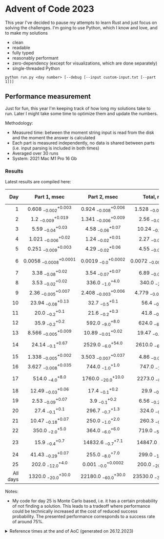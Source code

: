 # Advent of Code 2023

This year I've decided to pause my attempts to learn Rust and just focus on solving the challenges.
I'm going to use Python, which I know and love, and to make my solutions
- clean
- readable
- fully typed
- reasonably performant
- zero-dependency (except for visualizations, which are done separately)
- single-threaded Python

```shell
python run.py <day number> [--debug [--input custom-input.txt [--part 1]]]
```

## Performance measurement

Just for fun, this year I'm keeping track of how long my solutions take to run. Later I might take some time to
optimize them and update the numbers.

Methodology:
- Measured time: between the moment string input is read from the disk and the moment the answer is calculated
- Each part is measured independently, no data is shared between parts (i.e. input parsing is included in both times)
- Averaged over 30 runs
- System: 2021 Mac M1 Pro 16 Gb 

### Results

Latest results are compiled here:

<!-- generated table start -->
**Day** | **Part 1**, msec | **Part 2**, msec | **Total**, msec | **Relative score**
---: | :---: | :---: | :---: | ---
1 | $0.608~^{+0.003}_{-0.002}$ | $0.924~^{+0.006}_{-0.008}$ | $1.528~^{+0.005}_{-0.006}$ | 🚀🚀🚀🚀
2 | $1.2~^{+0.019}_{-0.009}$ | $1.341~^{+0.009}_{-0.006}$ | $2.56~^{+0.02}_{-0.01}$ | 🚀🚀🚀
3 | $5.59~^{+0.03}_{-0.04}$ | $4.58~^{+0.07}_{-0.06}$ | $10.24~^{+0.04}_{-0.07}$ | 🚀🚀
4 | $1.021~^{+0.02}_{-0.006}$ | $1.24~^{+0.01}_{-0.02}$ | $2.27~^{+0.06}_{-0.03}$ | 🚀🚀🚀
5 | $0.251~^{+0.003}_{-0.009}$ | $4.29~^{+0.06}_{-0.02}$ | $4.55~^{+0.02}_{-0.02}$ | 🚀🚀🚀
6 | $0.0058~^{+0.0001}_{-0.0008}$ | $0.0019~^{+0.0002}_{-0.0}$ | $0.0072~^{+0.0006}_{-0.0002}$ | 🚀🚀🚀🚀🚀🚀🚀🚀🚀🚀
7 | $3.38~^{+0.02}_{-0.08}$ | $3.54~^{+0.07}_{-0.07}$ | $6.89~^{+0.11}_{-0.06}$ | 🚀🚀
8 | $3.53~^{+0.02}_{-0.02}$ | $336.0~^{+4.0}_{-1.0}$ | $340.0~^{+5.0}_{-2.0}$ | 🐢🐢🐢
9 | $2.36~^{+0.007}_{-0.005}$ | $2.408~^{+0.006}_{-0.003}$ | $4.779~^{+0.012}_{-0.006}$ | 🚀🚀🚀
10 | $23.94~^{+0.13}_{-0.08}$ | $32.7~^{+0.1}_{-0.5}$ | $56.4~^{+0.3}_{-0.5}$ | 🛹
11 | $20.0~^{+0.1}_{-0.2}$ | $21.6~^{+0.3}_{-0.2}$ | $41.8~^{+0.2}_{-0.4}$ | 🛹
12 | $35.9~^{+0.2}_{-0.2}$ | $592.0~^{+8.0}_{-9.0}$ | $624.0~^{+12.0}_{-6.0}$ | 🐢🐢🐢🐢🐢
13 | $8.566~^{+0.009}_{-0.005}$ | $10.89~^{+0.02}_{-0.01}$ | $19.47~^{+0.03}_{-0.01}$ | 🚀
14 | $24.14~^{+0.67}_{-0.1}$ | $2529.0~^{+54.0}_{-6.0}$ | $2610.0~^{+30.0}_{-60.0}$ | 🐢🐢🐢🐢🐢🐢🐢
15 | $1.338~^{+0.002}_{-0.005}$ | $3.503~^{+0.037}_{-0.007}$ | $4.86~^{+0.04}_{-0.02}$ | 🚀🚀🚀
16 | $3.627~^{+0.035}_{-0.008}$ | $744.0~^{+1.0}_{-1.0}$ | $747.0~^{+2.0}_{-1.0}$ | 🐢🐢🐢🐢🐢
17 | $514.0~^{+8.0}_{-4.0}$ | $1760.0~^{+10.0}_{-20.0}$ | $2273.0~^{+35.0}_{-8.0}$ | 🐢🐢🐢🐢🐢🐢🐢
18 | $12.49~^{+0.06}_{-0.03}$ | $17.4~^{+0.2}_{-0.1}$ | $29.9~^{+0.2}_{-0.1}$ | 🛹
19 | $2.53~^{+0.07}_{-0.09}$ | $3.9~^{+0.2}_{-0.1}$ | $6.56~^{+0.07}_{-0.27}$ | 🚀🚀
20 | $27.4~^{+0.1}_{-0.1}$ | $296.7~^{+1.3}_{-0.7}$ | $324.0~^{+1.3}_{-0.8}$ | 🐢🐢🐢
21 | $10.47~^{+0.07}_{-0.18}$ | $250.0~^{+2.0}_{-1.0}$ | $260.3~^{+3.9}_{-0.6}$ | 🐢🐢🐢
22 | $350.0~^{+5.0}_{-2.0}$ | $364.0~^{+6.0}_{-6.0}$ | $719.0~^{+14.0}_{-5.0}$ | 🐢🐢🐢🐢🐢
23 | $15.9~^{+0.7}_{-0.4}$ | $14832.6~^{+7.1}_{-0.7}$ | $14847.0~^{+7.8}_{-0.6}$ | 🐢🐢🐢🐢🐢🐢🐢🐢🐢🐢
24 | $41.43~^{+0.07}_{-0.29}$ | $255.0~^{+7.0}_{-8.0}$ | $299.0~^{+3.0}_{-10.0}$ | 🐢🐢🐢
25 | $202.0~^{+4.0}_{-12.0}$ | $0.001~^{+0.0002}_{-0.0}$ | $200.0~^{+10.0}_{-20.0}$ | 🐢🐢🐢
All days | $1320.0~^{+30.0}_{-20.0}$ | $22180.0~^{+30.0}_{-60.0}$ | $23530.0~^{+110.0}_{-30.0}$ | 
<!-- generated table end -->

Notes:
- My code for day 25 is Monte Carlo based, i.e. it has a certain probability of not finding a solution. This leads to a tradeoff where performance could be technically increased at the cost of reduced success probability. The presented performance corresponds to a success rate of around 75%.

<details>
<summary>
Reference times at the and of AoC (generated on 26.12.2023)
</summary>

<!-- reference table start -->
**Day** | **Part 1**, msec | **Part 2**, msec | **Total**, msec | **Relative score**
---: | :---: | :---: | :---: | ---
1 | $0.806~^{+0.004}_{-0.002}$ | $1.109~^{+0.006}_{-0.003}$ | $1.648~^{+0.009}_{-0.002}$ | 🚀🚀🚀🚀
2 | $1.453~^{+0.053}_{-0.004}$ | $2.0~^{+0.01}_{-0.01}$ | $3.71~^{+0.08}_{-0.01}$ | 🚀🚀🚀
3 | $5.41~^{+0.2}_{-0.03}$ | $4.462~^{+0.063}_{-0.009}$ | $10.0~^{+0.1}_{-0.2}$ | 🚀🚀
4 | $1.028~^{+0.009}_{-0.005}$ | $1.24~^{+0.016}_{-0.006}$ | $2.26~^{+0.01}_{-0.02}$ | 🚀🚀🚀🚀
5 | $0.2497~^{+0.0028}_{-0.0002}$ | $4.265~^{+0.019}_{-0.009}$ | $4.494~^{+0.018}_{-0.005}$ | 🚀🚀🚀
6 | $0.006~^{+0.0}_{-0.0007}$ | $0.0021~^{+0.0002}_{-0.0}$ | $0.008~^{+0.0002}_{-0.0006}$ | 🚀🚀🚀🚀🚀🚀🚀🚀🚀🚀
7 | $3.3~^{+0.05}_{-0.02}$ | $3.69~^{+0.08}_{-0.04}$ | $7.16~^{+0.09}_{-0.07}$ | 🚀🚀
8 | $3.559~^{+0.019}_{-0.005}$ | $334.6~^{+2.1}_{-0.7}$ | $337.3~^{+1.5}_{-0.8}$ | 🐢🐢🐢
9 | $2.43~^{+0.03}_{-0.02}$ | $2.47~^{+0.03}_{-0.03}$ | $4.91~^{+0.02}_{-0.04}$ | 🚀🚀🚀
10 | $24.2~^{+0.2}_{-0.2}$ | $31.4~^{+0.3}_{-0.2}$ | $55.4~^{+0.6}_{-0.5}$ | 🛹
11 | $20.25~^{+0.08}_{-0.11}$ | $22.0~^{+0.2}_{-0.2}$ | $42.5~^{+0.2}_{-0.3}$ | 🛹
12 | $37.5~^{+0.7}_{-1.0}$ | $620.0~^{+10.0}_{-20.0}$ | $664.0~^{+14.0}_{-10.0}$ | 🐢🐢🐢🐢
13 | $8.692~^{+0.035}_{-0.01}$ | $11.0~^{+0.03}_{-0.04}$ | $19.7~^{+0.13}_{-0.03}$ | 🚀
14 | $29.6~^{+0.6}_{-0.1}$ | $3710.0~^{+20.0}_{-70.0}$ | $3750.0~^{+20.0}_{-100.0}$ | 🐢🐢🐢🐢🐢🐢🐢
15 | $1.39~^{+0.02}_{-0.03}$ | $3.62~^{+0.05}_{-0.12}$ | $4.98~^{+0.08}_{-0.07}$ | 🚀🚀🚀
16 | $15.4~^{+0.3}_{-0.1}$ | $2760.0~^{+30.0}_{-20.0}$ | $2780.0~^{+30.0}_{-10.0}$ | 🐢🐢🐢🐢🐢🐢🐢
17 | $560.0~^{+20.0}_{-20.0}$ | $1866.0~^{+9.0}_{-41.0}$ | $2430.0~^{+40.0}_{-90.0}$ | 🐢🐢🐢🐢🐢🐢🐢
18 | $14.17~^{+0.04}_{-0.04}$ | $17.37~^{+0.03}_{-0.04}$ | $31.62~^{+0.03}_{-0.08}$ | 🚀
19 | $6.13~^{+0.06}_{-0.07}$ | $3.79~^{+0.07}_{-0.05}$ | $6.26~^{+0.09}_{-0.06}$ | 🚀🚀🚀
20 | $27.39~^{+0.11}_{-0.05}$ | $296.4~^{+1.7}_{-0.3}$ | $323.7~^{+1.9}_{-0.4}$ | 🐢🐢🐢
21 | $10.42~^{+0.09}_{-0.06}$ | $250.0~^{+2.3}_{-1.0}$ | $261.0~^{+2.0}_{-2.0}$ | 🐢🐢🐢
22 | $435.0~^{+8.0}_{-6.0}$ | $455.0~^{+9.0}_{-6.0}$ | $880.0~^{+13.0}_{-6.0}$ | 🐢🐢🐢🐢🐢
23 | $16.9~^{+0.2}_{-0.2}$ | $16500.0~^{+100.0}_{-100.0}$ | $16550.0~^{+20.0}_{-30.0}$ | 🐢🐢🐢🐢🐢🐢🐢🐢🐢🐢
24 | $42.72~^{+0.14}_{-0.03}$ | $5750.0~^{+70.0}_{-30.0}$ | $5660.0~^{+70.0}_{-20.0}$ | 🐢🐢🐢🐢🐢🐢🐢🐢
25 | $4118.0~^{+7.0}_{-114.0}$ | $0.0005~^{+0.001}_{-0.0}$ | $4138.0~^{+5.0}_{-3.0}$ | 🐢🐢🐢🐢🐢🐢🐢🐢
All days | $5390.0~^{+20.0}_{-70.0}$ | $32410.0~^{+100.0}_{-240.0}$ | $37400.0~^{+100.0}_{-1200.0}$ | 
<!-- reference table end -->

</details>